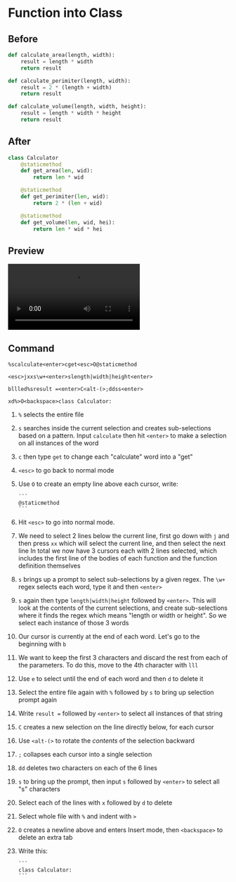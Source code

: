 # Function into Class

## Before

```py
def calculate_area(length, width):
	result = length * width
	return result

def calculate_perimiter(length, width):
	result = 2 * (length + width)
	return result

def calculate_volume(length, width, height):
	result = length * width * height
	return result
```

## After

```py
class Calculator
	@staticmethod
	def get_area(len, wid):
		return len * wid

	@staticmethod
	def get_perimiter(len, wid):
		return 2 * (len + wid)

	@staticmethod
	def get_volume(len, wid, hei):
		return len * wid * hei
```

## Preview

<video controls>
  <source src="generated/function_into_class.mp4" type="video/mp4">
</video>

## Command

```
%scalculate<enter>cget<esc>O@staticmethod

<esc>jxxs\w+<enter>slength|width|height<enter>

bllled%sresult =<enter>C<alt-(>;ddss<enter>

xd%>O<backspace>class Calculator:
```

1.  `%` selects the entire file
1.  `s` searches inside the current selection and creates sub-selections based on a pattern. Input `calculate` then hit `<enter>` to make a selection on all instances of the word
1.  `c` then type `get` to change each "calculate" word into a "get"
1.  `<esc>` to go back to normal mode
1.  Use `O` to create an empty line above each cursor, write:

        ```
        @staticmethod
        ```

1.  Hit `<esc>` to go into normal mode.
1.  We need to select 2 lines below the current line, first go down with `j` and then press `xx` which will select the current line, and then select the next line
    In total we now have 3 cursors each with 2 lines selected, which includes the first line of the bodies of each function and the function definition themselves

1.  `s` brings up a prompt to select sub-selections by a given regex. The `\w+` regex selects each word, type it and then `<enter>`
1.  `s` again then type `length|width|height` followed by `<enter>`. This will look at the contents of the current selections, and create sub-selections where it finds the regex which means "length or width or height". So we select each instance of those 3 words
1.  Our cursor is currently at the end of each word. Let's go to the beginning with `b`
1.  We want to keep the first 3 characters and discard the rest from each of the parameters. To do this, move to the 4th character with `lll`
1.  Use `e` to select until the end of each word and then `d` to delete it
1.  Select the entire file again with `%` followed by `s` to bring up selection prompt again
1.  Write `result =` followed by `<enter>` to select all instances of that string
1.  `C` creates a new selection on the line directly below, for each cursor
1.  Use `<alt-(>` to rotate the _contents_ of the selection backward
1.  `;` collapses each cursor into a single selection
1.  `dd` deletes two characters on each of the 6 lines
1.  `s` to bring up the prompt, then input `s` followed by `<enter>` to select all "s" characters
1.  Select each of the lines with `x` followed by `d` to delete
1.  Select whole file with `%` and indent with `>`
1.  `O` creates a newline above and enters Insert mode, then `<backspace>` to delete an extra tab
1.  Write this:

        ```
        class Calculator:
        ```
